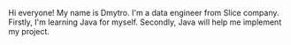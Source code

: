 Hi everyone! My name is Dmytro. I'm a data engineer from Slice company. Firstly, I'm learning Java for myself.
Secondly, Java will help me implement my project. 
